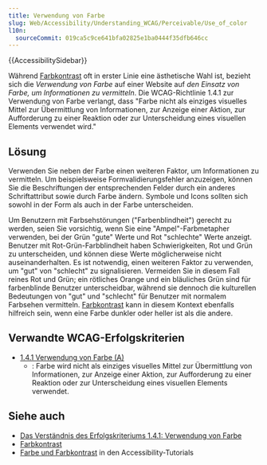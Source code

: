 ```yaml
---
title: Verwendung von Farbe
slug: Web/Accessibility/Understanding_WCAG/Perceivable/Use_of_color
l10n:
  sourceCommit: 019ca5c9ce641bfa02825e1ba0444f35dfb646cc
---
```


{{AccessibilitySidebar}}

Während [Farbkontrast](/de/docs/Web/Accessibility/Understanding_WCAG/Perceivable/Color_contrast) oft in erster Linie eine ästhetische Wahl ist, bezieht sich die _Verwendung von Farbe_ auf einer Website auf _den Einsatz von Farbe, um Informationen zu vermitteln_. Die WCAG-Richtlinie 1.4.1 zur Verwendung von Farbe verlangt, dass "Farbe nicht als einziges visuelles Mittel zur Übermittlung von Informationen, zur Anzeige einer Aktion, zur Aufforderung zu einer Reaktion oder zur Unterscheidung eines visuellen Elements verwendet wird."

## Lösung

Verwenden Sie neben der Farbe einen weiteren Faktor, um Informationen zu vermitteln. Um beispielsweise Formvalidierungsfehler anzuzeigen, können Sie die Beschriftungen der entsprechenden Felder durch ein anderes Schriftattribut sowie durch Farbe ändern. Symbole und Icons sollten sich sowohl in der Form als auch in der Farbe unterscheiden.

Um Benutzern mit Farbsehstörungen ("Farbenblindheit") gerecht zu werden, seien Sie vorsichtig, wenn Sie eine "Ampel"-Farbmetapher verwenden, bei der Grün "gute" Werte und Rot "schlechte" Werte anzeigt. Benutzer mit Rot-Grün-Farbblindheit haben Schwierigkeiten, Rot und Grün zu unterscheiden, und können diese Werte möglicherweise nicht auseinanderhalten. Es ist notwendig, einen weiteren Faktor zu verwenden, um "gut" von "schlecht" zu signalisieren. Vermeiden Sie in diesem Fall reines Rot und Grün; ein rötliches Orange und ein bläuliches Grün sind für farbenblinde Benutzer unterscheidbar, während sie dennoch die kulturellen Bedeutungen von "gut" und "schlecht" für Benutzer mit normalem Farbsehen vermitteln. [Farbkontrast](/de/docs/Web/Accessibility/Understanding_WCAG/Perceivable/Color_contrast) kann in diesem Kontext ebenfalls hilfreich sein, wenn eine Farbe dunkler oder heller ist als die andere.

## Verwandte WCAG-Erfolgskriterien

- [1.4.1 Verwendung von Farbe (A)](https://www.w3.org/TR/WCAG21/#use-of-color)
  - : Farbe wird nicht als einziges visuelles Mittel zur Übermittlung von Informationen, zur Anzeige einer Aktion, zur Aufforderung zu einer Reaktion oder zur Unterscheidung eines visuellen Elements verwendet.

## Siehe auch

- [Das Verständnis des Erfolgskriteriums 1.4.1: Verwendung von Farbe](https://www.w3.org/WAI/WCAG21/Understanding/use-of-color.html)
- [Farbkontrast](/de/docs/Web/Accessibility/Understanding_WCAG/Perceivable/Color_contrast)
- [Farbe und Farbkontrast](/de/docs/Learn/Accessibility/CSS_and_JavaScript#color_and_color_contrast) in den Accessibility-Tutorials
